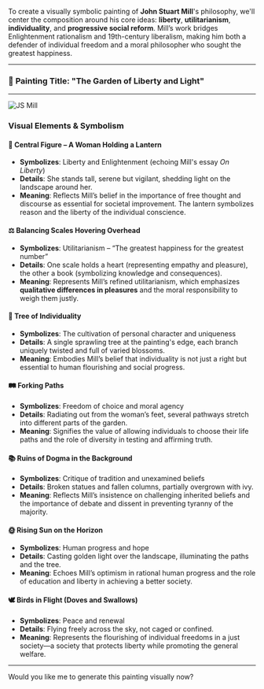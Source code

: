 To create a visually symbolic painting of **John Stuart Mill**'s philosophy, we'll center the composition around his core ideas: **liberty**, **utilitarianism**, **individuality**, and **progressive social reform**. Mill’s work bridges Enlightenment rationalism and 19th-century liberalism, making him both a defender of individual freedom and a moral philosopher who sought the greatest happiness.

---

### 🎨 **Painting Title: "The Garden of Liberty and Light"**

---

![JS Mill](https://myaitree.com/philosophers/JS-Mill.png)

### **Visual Elements & Symbolism**

#### 🌿 **Central Figure – A Woman Holding a Lantern**

* **Symbolizes**: Liberty and Enlightenment (echoing Mill's essay *On Liberty*)
* **Details**: She stands tall, serene but vigilant, shedding light on the landscape around her.
* **Meaning**: Reflects Mill’s belief in the importance of free thought and discourse as essential for societal improvement. The lantern symbolizes reason and the liberty of the individual conscience.

#### ⚖️ **Balancing Scales Hovering Overhead**

* **Symbolizes**: Utilitarianism – “The greatest happiness for the greatest number”
* **Details**: One scale holds a heart (representing empathy and pleasure), the other a book (symbolizing knowledge and consequences).
* **Meaning**: Represents Mill’s refined utilitarianism, which emphasizes **qualitative differences in pleasures** and the moral responsibility to weigh them justly.

#### 🧠 **Tree of Individuality**

* **Symbolizes**: The cultivation of personal character and uniqueness
* **Details**: A single sprawling tree at the painting's edge, each branch uniquely twisted and full of varied blossoms.
* **Meaning**: Embodies Mill’s belief that individuality is not just a right but essential to human flourishing and social progress.

#### 🛤️ **Forking Paths**

* **Symbolizes**: Freedom of choice and moral agency
* **Details**: Radiating out from the woman’s feet, several pathways stretch into different parts of the garden.
* **Meaning**: Signifies the value of allowing individuals to choose their life paths and the role of diversity in testing and affirming truth.

#### 📚 **Ruins of Dogma in the Background**

* **Symbolizes**: Critique of tradition and unexamined beliefs
* **Details**: Broken statues and fallen columns, partially overgrown with ivy.
* **Meaning**: Reflects Mill’s insistence on challenging inherited beliefs and the importance of debate and dissent in preventing tyranny of the majority.

#### 🌞 **Rising Sun on the Horizon**

* **Symbolizes**: Human progress and hope
* **Details**: Casting golden light over the landscape, illuminating the paths and the tree.
* **Meaning**: Echoes Mill’s optimism in rational human progress and the role of education and liberty in achieving a better society.

#### 🕊️ **Birds in Flight (Doves and Swallows)**

* **Symbolizes**: Peace and renewal
* **Details**: Flying freely across the sky, not caged or confined.
* **Meaning**: Represents the flourishing of individual freedoms in a just society—a society that protects liberty while promoting the general welfare.

---

Would you like me to generate this painting visually now?
